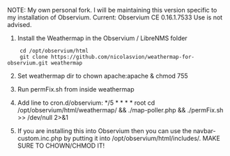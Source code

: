 NOTE: My own personal fork. I will be maintaining this version specific to my installation of Observium.
Current: Observium CE 0.16.1.7533
Use is not advised.


1. Install the Weathermap in the Observium / LibreNMS folder

```
    cd /opt/observium/html 
    git clone https://github.com/nicolasvion/weathermap-for-observium.git weathermap
```

2. Set weathermap dir to chown apache:apache & chmod 755

3. Run permFix.sh from inside weathermap

4. Add line to cron.d/observium: */5 * * * * root cd /opt/observium/html/weathermap/ && ./map-poller.php && ./permFix.sh >> /dev/null 2>&1

5. If you are installing this into Observium then you can use the navbar-custom.inc.php by putting it into /opt/observium/html/includes/.
MAKE SURE TO CHOWN/CHMOD IT!
